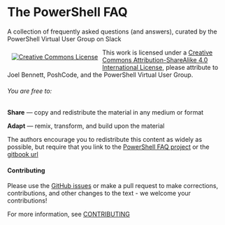 # The PowerShell FAQ

A collection of frequently asked questions (and answers), curated by the PowerShell Virtual User Group on Slack

<p align="center"><a rel="license" href="http://creativecommons.org/licenses/by-sa/4.0/" style="display: inline-block; float: left; vertical-align: middle; margin: 10px;"><img alt="Creative Commons License" style="border-width:0" src="https://i.creativecommons.org/l/by-sa/4.0/88x31.png" /></a></p>

This work is licensed under a [Creative Commons Attribution-ShareAlike 4.0 International License](http://creativecommons.org/licenses/by-sa/4.0/), please attribute to Joel Bennett, PoshCode, and the PowerShell Virtual User Group.

###### You are free to:

**Share** — copy and redistribute the material in any medium or format

**Adapt** — remix, transform, and build upon the material

The authors encourage you to redistribute this content as widely as possible, but require that you link to the [PowerShell FAQ project](https://github.com/PoshCode/PowerShellFAQ) or the [gitbook url](https://poshcode.gitbooks.io/powershell-faq)

#### Contributing

Please use the [GitHub issues](https://github.com/PoshCode/PowerShellFAQ/issues) or make a pull request to make corrections, contributions, and other changes to the text - we welcome your contributions!

For more information, see [CONTRIBUTING](CONTRIBUTING.md)
